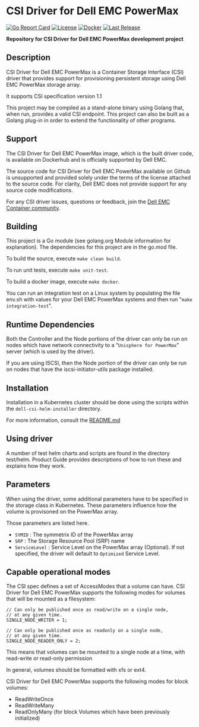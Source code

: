 # CSI Driver for Dell EMC PowerMax
[![Go Report Card](https://goreportcard.com/badge/github.com/dell/csi-powermax)](https://goreportcard.com/report/github.com/dell/csi-powermax)
[![License](https://img.shields.io/github/license/dell/csi-powermax)](https://github.com/dell/csi-powermax/blob/master/LICENSE)
[![Docker](https://img.shields.io/docker/pulls/dellemc/csi-powermax.svg?logo=docker)](https://hub.docker.com/r/dellemc/csi-powermax)
[![Last Release](https://img.shields.io/github/v/release/dell/csi-powermax?label=latest&style=flat-square)](https://github.com/dell/csi-powermax/releases)

**Repository for CSI Driver for Dell EMC PowerMax development project**

## Description
CSI Driver for Dell EMC PowerMax is a Container Storage Interface (CSI) driver that provides support for provisioning persistent storage using Dell EMC PowerMax storage array. 

It supports CSI specification version 1.1

This project may be compiled as a stand-alone binary using Golang that, when run, provides a valid CSI endpoint. This project can also be built as a Golang plug-in in order to extend the functionality of other programs.

## Support
The CSI Driver for Dell EMC PowerMax image, which is the built driver code, is available on Dockerhub and is officially supported by Dell EMC.  

The source code for CSI Driver for Dell EMC PowerMax available on Github is unsupported and provided solely under the terms of the license attached to the source code. For clarity, Dell EMC does not provide support for any source code modifications.  

For any CSI driver issues, questions or feedback, join the [Dell EMC Container community](https://www.dell.com/community/Containers/bd-p/Containers).

## Building
This project is a Go module (see golang.org Module information for explanation). 
The dependencies for this project are in the go.mod file.

To build the source, execute `make clean build`.

To run unit tests, execute `make unit-test`.

To build a docker image, execute `make docker`.

You can run an integration test on a Linux system by populating the file env.sh with values for your Dell EMC PowerMax systems and then run "`make integration-test`".

## Runtime Dependencies
Both the Controller and the Node portions of the driver can only be run on nodes which have network connectivity to a “`Unisphere for PowerMax`” server (which is used by the driver). 

If you are using ISCSI, then the Node portion of the driver can only be run on nodes that have the iscsi-initiator-utils package installed.

## Installation
Installation in a Kubernetes cluster should be done using the scripts within the `dell-csi-helm-installer` directory. 

For more information, consult the [README.md](dell-csi-helm-installer/README.md)

## Using driver
A number of test helm charts and scripts are found in the directory test/helm. Product Guide provides descriptions of how to run these and explains how they work.

## Parameters
When using the driver, some additional parameters have to be specified in the storage class in Kubernetes. 
These parameters influence how the volume is provisoned on the PowerMax array.

Those parameters are listed here.

*   `SYMID`        : The symmetrix ID of the PowerMax array
*   `SRP`          : The Storage Resource Pool (SRP) name
*   `ServiceLevel` : Service Level on the PowerMax array (Optional). If not specified, the driver will default to `Optimized` Service Level.

## Capable operational modes
The CSI spec defines a set of AccessModes that a volume can have. 
CSI Driver for Dell EMC PowerMax supports the following modes for volumes that will be mounted as a filesystem:
```
// Can only be published once as read/write on a single node,
// at any given time.
SINGLE_NODE_WRITER = 1;

// Can only be published once as readonly on a single node,
// at any given time.
SINGLE_NODE_READER_ONLY = 2;
```
This means that volumes can be mounted to a single node at a time, with read-write or read-only permission

In general, volumes should be formatted with xfs or ext4.

CSI Driver for Dell EMC PowerMax supports the following modes for block volumes:
* ReadWriteOnce
* ReadWriteMany
* ReadOnlyMany (for block Volumes which have been previously initialized)
